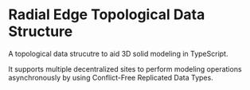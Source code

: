 # Radial Edge Topological Data Structure

A topological data strucutre to aid 3D solid modeling in TypeScript.

It supports multiple decentralized sites to perform modeling operations asynchronously by using Conflict-Free Replicated Data Types.

